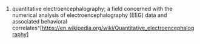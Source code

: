 1. quantitative electroencephalography; a field concerned with the numerical analysis of electroencephalography (EEG) data and associated behavioral correlates^[https://en.wikipedia.org/wiki/Quantitative_electroencephalography]